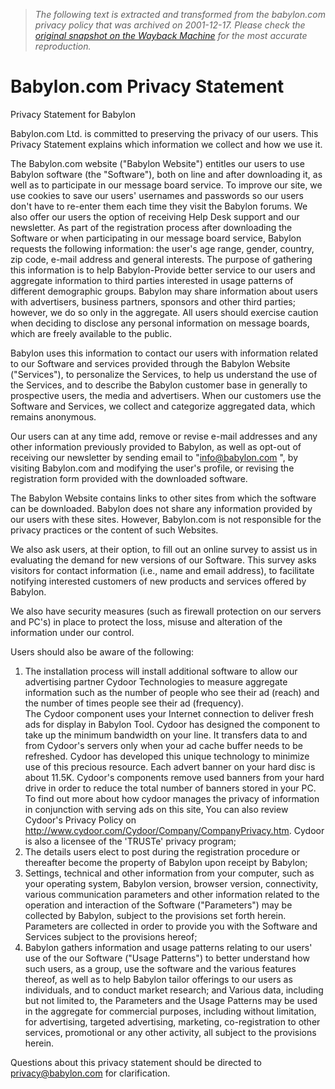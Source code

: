 > *The following text is extracted and transformed from the babylon.com privacy policy that was archived on 2001-12-17. Please check the [original snapshot on the Wayback Machine](https://web.archive.org/web/20011217204658id_/http%3A//www.babylon.com/aboutus/privacy.html) for the most accurate reproduction.*

# Babylon.com Privacy Statement

Privacy Statement for Babylon

Babylon.com Ltd. is committed to preserving the privacy of our users. This Privacy Statement explains which information we collect and how we use it.

The Babylon.com website ("Babylon Website") entitles our users to use Babylon software (the "Software"), both on line and after downloading it, as well as to participate in our message board service. To improve our site, we use cookies to save our users' usernames and passwords so our users don't have to re-enter them each time they visit the Babylon forums. We also offer our users the option of receiving Help Desk support and our newsletter. As part of the registration process after downloading the Software or when participating in our message board service, Babylon requests the following information: the user's age range, gender, country, zip code, e-mail address and general interests. The purpose of gathering this information is to help Babylon-Provide better service to our users and aggregate information to third parties interested in usage patterns of different demographic groups. Babylon may share information about users with advertisers, business partners, sponsors and other third parties; however, we do so only in the aggregate. All users should exercise caution when deciding to disclose any personal information on message boards, which are freely available to the public. 

Babylon uses this information to contact our users with information related to our Software and services provided through the Babylon Website ("Services"), to personalize the Services, to help us understand the use of the Services, and to describe the Babylon customer base in generally to prospective users, the media and advertisers. When our customers use the Software and Services, we collect and categorize aggregated data, which remains anonymous. 

Our users can at any time add, remove or revise e-mail addresses and any other information previously provided to Babylon, as well as opt-out of receiving our newsletter by sending email to "[info@babylon.com](mailto:info@babylon.com) ", by visiting Babylon.com and modifying the user's profile, or revising the registration form provided with the downloaded software. 

The Babylon Website contains links to other sites from which the software can be downloaded. Babylon does not share any information provided by our users with these sites. However, Babylon.com is not responsible for the privacy practices or the content of such Websites. 

We also ask users, at their option, to fill out an online survey to assist us in evaluating the demand for new versions of our Software. This survey asks visitors for contact information (i.e., name and email address), to facilitate notifying interested customers of new products and services offered by Babylon. 

We also have security measures (such as firewall protection on our servers and PC's) in place to protect the loss, misuse and alteration of the information under our control. 

Users should also be aware of the following: 

  1. The installation process will install additional software to allow our advertising partner Cydoor Technologies to measure aggregate information such as the number of people who see their ad (reach) and the number of times people see their ad (frequency).  
The Cydoor component uses your Internet connection to deliver fresh ads for display in Babylon Tool. Cydoor has designed the component to take up the minimum bandwidth on your line. It transfers data to and from Cydoor's servers only when your ad cache buffer needs to be refreshed. Cydoor has developed this unique technology to minimize use of this precious resource. Each advert banner on your hard disc is about 11.5K. Cydoor's components remove used banners from your hard drive in order to reduce the total number of banners stored in your PC. To find out more about how cydoor manages the privacy of information in conjunction with serving ads on this site, You can also review Cydoor's Privacy Policy on <http://www.cydoor.com/Cydoor/Company/CompanyPrivacy.htm>. Cydoor is also a licensee of the 'TRUSTe' privacy program;
  2. The details users elect to post during the registration procedure or thereafter become the property of Babylon upon receipt by Babylon;
  3. Settings, technical and other information from your computer, such as your operating system, Babylon version, browser version, connectivity, various communication parameters and other information related to the operation and interaction of the Software ("Parameters") may be collected by Babylon, subject to the provisions set forth herein. Parameters are collected in order to provide you with the Software and Services subject to the provisions hereof;
  4. Babylon gathers information and usage patterns relating to our users' use of the our Software ("Usage Patterns") to better understand how such users, as a group, use the software and the various features thereof, as well as to help Babylon tailor offerings to our users as individuals, and to conduct market research; and Various data, including but not limited to, the Parameters and the Usage Patterns may be used in the aggregate for commercial purposes, including without limitation, for advertising, targeted advertising, marketing, co-registration to other services, promotional or any other activity, all subject to the provisions herein.



Questions about this privacy statement should be directed to [privacy@babylon.com](mailto:privacy@babylon.com) for clarification. 
